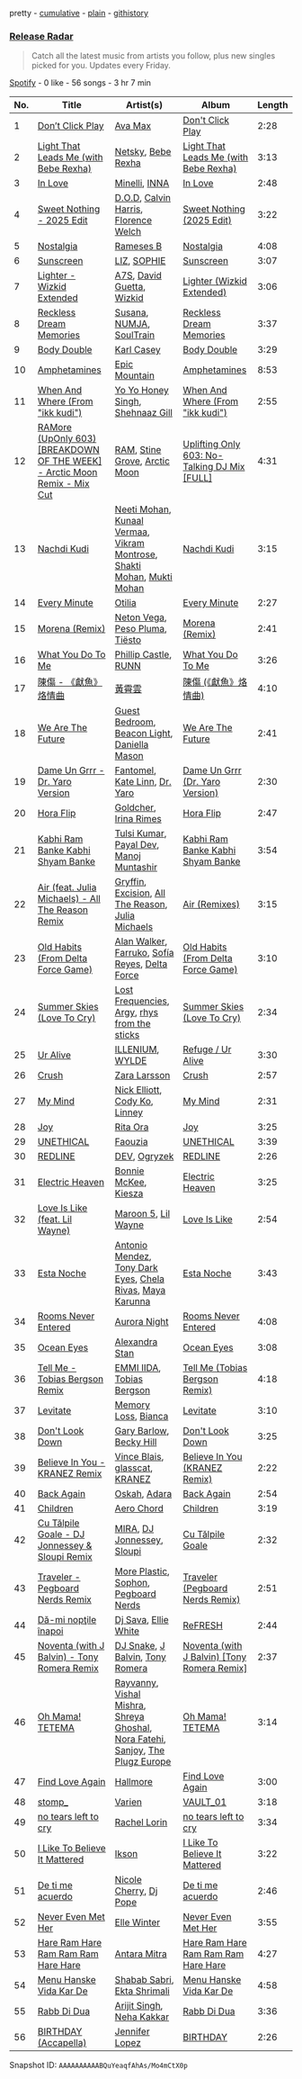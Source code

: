 pretty - [cumulative](/playlists/cumulative/37i9dQZEVXbvJfTkO3GeW5.md) - [plain](/playlists/plain/37i9dQZEVXbvJfTkO3GeW5) - [githistory](https://github.githistory.xyz/mdn522/spotify-playlist-archive/blob/main/playlists/plain/37i9dQZEVXbvJfTkO3GeW5)

### [Release Radar](https://open.spotify.com/playlist/37i9dQZEVXbvJfTkO3GeW5)

> Catch all the latest music from artists you follow, plus new singles picked for you\. Updates every Friday.

[Spotify](https://open.spotify.com/user/spotify) - 0 like - 56 songs - 3 hr 7 min

| No. | Title | Artist(s) | Album | Length |
|---|---|---|---|---|
| 1 | [Don’t Click Play](https://open.spotify.com/track/5emOdyBZqKrL06yqZsQKFZ) | [Ava Max](https://open.spotify.com/artist/4npEfmQ6YuiwW1GpUmaq3F) | [Don't Click Play](https://open.spotify.com/album/48fwvNa8p0qrqO5RKEnOTI) | 2:28 |
| 2 | [Light That Leads Me \(with Bebe Rexha\)](https://open.spotify.com/track/1tNSYryHAUXKSMqYh1WS5M) | [Netsky](https://open.spotify.com/artist/5TgQ66WuWkoQ2xYxaSTnVP), [Bebe Rexha](https://open.spotify.com/artist/64M6ah0SkkRsnPGtGiRAbb) | [Light That Leads Me \(with Bebe Rexha\)](https://open.spotify.com/album/4rDHRIyHr7ixE7IBtUaHtm) | 3:13 |
| 3 | [In Love](https://open.spotify.com/track/4KauSJM3ORpOHUMNPKq6H7) | [Minelli](https://open.spotify.com/artist/5T0j6On1EthT2QVNXh8vqc), [INNA](https://open.spotify.com/artist/2w9zwq3AktTeYYMuhMjju8) | [In Love](https://open.spotify.com/album/7zoNOdoJc2DJQMn87cta73) | 2:48 |
| 4 | [Sweet Nothing \- 2025 Edit](https://open.spotify.com/track/4ClVzfSYEea03HjEoDYOX3) | [D.O.D](https://open.spotify.com/artist/0Cs47vvRsPgEfliBU9KDiB), [Calvin Harris](https://open.spotify.com/artist/7CajNmpbOovFoOoasH2HaY), [Florence Welch](https://open.spotify.com/artist/0IROOdQ2fQUcoaEPqt1Isg) | [Sweet Nothing \(2025 Edit\)](https://open.spotify.com/album/4i8AwmJIMxxO8RrXOkjm3p) | 3:22 |
| 5 | [Nostalgia](https://open.spotify.com/track/2zD33qYNhWvVdL9Qhl7AU7) | [Rameses B](https://open.spotify.com/artist/06EfEcjc0vdvI6VNL0soIO) | [Nostalgia](https://open.spotify.com/album/5XVfz9LCSjj6dVahUztcty) | 4:08 |
| 6 | [Sunscreen](https://open.spotify.com/track/3MAJodlxg5qPqVDu0TW4aB) | [LIZ](https://open.spotify.com/artist/6t2Rja6dihuxH6Mrgyynp6), [SOPHIE](https://open.spotify.com/artist/5a2w2tgpLwv26BYJf2qYwu) | [Sunscreen](https://open.spotify.com/album/00x7wb3nZ4UCqAjOMhaN9P) | 3:07 |
| 7 | [Lighter \- Wizkid Extended](https://open.spotify.com/track/1SffpfUfYXXcgm84dHrlrD) | [A7S](https://open.spotify.com/artist/5Wg2b4Mp42gicxEeDNawf7), [David Guetta](https://open.spotify.com/artist/1Cs0zKBU1kc0i8ypK3B9ai), [Wizkid](https://open.spotify.com/artist/3tVQdUvClmAT7URs9V3rsp) | [Lighter \(Wizkid Extended\)](https://open.spotify.com/album/3Tks1gB5di5SbSV0tjFozr) | 3:06 |
| 8 | [Reckless Dream Memories](https://open.spotify.com/track/5Yl8lt8XDhmyEuYIgxRu0Q) | [Susana](https://open.spotify.com/artist/5T8x61HRsjZo0CwH1rs6Kf), [NUMJA](https://open.spotify.com/artist/291QipJFhiK4dCiCsmXTZ2), [SoulTrain](https://open.spotify.com/artist/18eqYEmodrRZFbJj3rYsAs) | [Reckless Dream Memories](https://open.spotify.com/album/6ZuAN5GADwYwHGbKrRCaVl) | 3:37 |
| 9 | [Body Double](https://open.spotify.com/track/5497r32ZJMHclaSJnDFmNo) | [Karl Casey](https://open.spotify.com/artist/4oGlqi5TaK8r8K50fQhUbe) | [Body Double](https://open.spotify.com/album/6awa42CcFcM1MZ8X0oHp5A) | 3:29 |
| 10 | [Amphetamines](https://open.spotify.com/track/0R0TJhcbf2SSbVxal8QgIe) | [Epic Mountain](https://open.spotify.com/artist/7meq0SFt3BxWzjbt5EVBbT) | [Amphetamines](https://open.spotify.com/album/0AQvy2NmbE2Aa493eXKfpN) | 8:53 |
| 11 | [When And Where \(From "ikk kudi"\)](https://open.spotify.com/track/6aqg2YdstKE7eNFWJnC1Za) | [Yo Yo Honey Singh](https://open.spotify.com/artist/7uIbLdzzSEqnX0Pkrb56cR), [Shehnaaz Gill](https://open.spotify.com/artist/1opCEf85NTZSE7YkxLCvmV) | [When And Where \(From "ikk kudi"\)](https://open.spotify.com/album/1nThMzqcSbKTnOehiPy0WC) | 2:55 |
| 12 | [RAMore \(UpOnly 603\) \[BREAKDOWN OF THE WEEK\] \- Arctic Moon Remix \- Mix Cut](https://open.spotify.com/track/3AT54hatb1bcDbTCpdLOOt) | [RAM](https://open.spotify.com/artist/4f0a5IgkYFHFts5Z9N9SDX), [Stine Grove](https://open.spotify.com/artist/51GkQKgac6wqdicVA2DvPu), [Arctic Moon](https://open.spotify.com/artist/1uAQR5uku7pQGEiaG7VqiE) | [Uplifting Only 603: No\-Talking DJ Mix \[FULL\]](https://open.spotify.com/album/1yG4VbToNUBCQPRfBGtITb) | 4:31 |
| 13 | [Nachdi Kudi](https://open.spotify.com/track/4t2GcZSCE1BkkGAxIuVSGD) | [Neeti Mohan](https://open.spotify.com/artist/3ZxZ03fj3tXBZHZWzvaLSM), [Kunaal Vermaa](https://open.spotify.com/artist/52XgeWw24o4klNdfwvB0Vx), [Vikram Montrose](https://open.spotify.com/artist/0aXLGxJ65wok0y1bVG6flg), [Shakti Mohan](https://open.spotify.com/artist/0dFN6rcH8vnfuq2Ta28hHK), [Mukti Mohan](https://open.spotify.com/artist/21YBqjXTOLF4HYWnq5UKAi) | [Nachdi Kudi](https://open.spotify.com/album/5gwJviZEnogtbsnq474K7d) | 3:15 |
| 14 | [Every Minute](https://open.spotify.com/track/4K7I2o2LKZHfpjUSK5LfQV) | [Otilia](https://open.spotify.com/artist/6RQDTlies3nrNDJwXvbBZT) | [Every Minute](https://open.spotify.com/album/3DlcR3CXs2qOOeFglWEpYo) | 2:27 |
| 15 | [Morena \(Remix\)](https://open.spotify.com/track/6q4sbXxKDwNiKCZHoonE99) | [Neton Vega](https://open.spotify.com/artist/6pV5zH2LzjOUHaAvENdMMa), [Peso Pluma](https://open.spotify.com/artist/12GqGscKJx3aE4t07u7eVZ), [Tiësto](https://open.spotify.com/artist/2o5jDhtHVPhrJdv3cEQ99Z) | [Morena \(Remix\)](https://open.spotify.com/album/5uxV8NLI5gjSAD1mwW9k3m) | 2:41 |
| 16 | [What You Do To Me](https://open.spotify.com/track/0ZsAAagVs6AShpZhRsu3yi) | [Phillip Castle](https://open.spotify.com/artist/74Ly4RWI1R9HIKN76crvxd), [RUNN](https://open.spotify.com/artist/3l0H4QNiYYNdIsnZ4JgJAg) | [What You Do To Me](https://open.spotify.com/album/6kiLshj5dVelMDXNoCL57k) | 3:26 |
| 17 | [陳傷 \- 《獻魚》烙情曲](https://open.spotify.com/track/7kJbV9OWw3j5zV7HzYzRml) | [黃霄雲](https://open.spotify.com/artist/2xwlufPslbQKrv1MXDBpIM) | [陳傷 \(《獻魚》烙情曲\)](https://open.spotify.com/album/6j9KprsweaA0dIJqb47u9Q) | 4:10 |
| 18 | [We Are The Future](https://open.spotify.com/track/0d9BeKu9YX7DgGs4SjOUO3) | [Guest Bedroom](https://open.spotify.com/artist/0lZMwWZ9Wc2yXIym2wZVd0), [Beacon Light](https://open.spotify.com/artist/2qAgO1fmg936BPG08NvxPk), [Daniella Mason](https://open.spotify.com/artist/2VJxb44nmZ4ECXBZFV1HBi) | [We Are The Future](https://open.spotify.com/album/69Kk0nTNMyozjjCzogjEZi) | 2:41 |
| 19 | [Dame Un Grrr \- Dr\. Yaro Version](https://open.spotify.com/track/5PBuwFeYlopeLT5PXXaZLB) | [Fantomel](https://open.spotify.com/artist/5KSiZki8gCESiSq0z35Ald), [Kate Linn](https://open.spotify.com/artist/2b01rwtcqW5LyfVBMzIFQ4), [Dr\. Yaro](https://open.spotify.com/artist/0C1YfsZSxVHgL0Z8bngOTM) | [Dame Un Grrr \(Dr\. Yaro Version\)](https://open.spotify.com/album/7lI67g4PfO5pZ43qKxHEOW) | 2:30 |
| 20 | [Hora Flip](https://open.spotify.com/track/6FPL0FiYkTzOzHm8Bl9Ba5) | [Goldcher](https://open.spotify.com/artist/1n9K41Jye8s8F0z1hb1Qhz), [Irina Rimes](https://open.spotify.com/artist/1OQa8VMULlbmbFmDcdfBZj) | [Hora Flip](https://open.spotify.com/album/5MMvAioBV9gzLXyT05CGqq) | 2:47 |
| 21 | [Kabhi Ram Banke Kabhi Shyam Banke](https://open.spotify.com/track/29st5YGUi4lMVBOQIIrYuh) | [Tulsi Kumar](https://open.spotify.com/artist/0T1CMVkqffHlqEk4BcAph1), [Payal Dev](https://open.spotify.com/artist/6FtZhorjCMfkaVJ7kKdmq7), [Manoj Muntashir](https://open.spotify.com/artist/4cAERazLlAzVGA10ORWaUP) | [Kabhi Ram Banke Kabhi Shyam Banke](https://open.spotify.com/album/33ZRux42JSoBvVofLcGUw1) | 3:54 |
| 22 | [Air \(feat\. Julia Michaels\) \- All The Reason Remix](https://open.spotify.com/track/3LAhyVEq1QwWdMxPdC4iTB) | [Gryffin](https://open.spotify.com/artist/2ZRQcIgzPCVaT9XKhXZIzh), [Excision](https://open.spotify.com/artist/5FKchcZpQOkqFvXBj1aCvb), [All The Reason](https://open.spotify.com/artist/1nCt3P7EARI6t7YvqCkQ1l), [Julia Michaels](https://open.spotify.com/artist/0ZED1XzwlLHW4ZaG4lOT6m) | [Air \(Remixes\)](https://open.spotify.com/album/2dvgvF79C1p9Lz8uJUAsCr) | 3:15 |
| 23 | [Old Habits \(From Delta Force Game\)](https://open.spotify.com/track/5tKCXGkAsVCQW2Wce51Gs3) | [Alan Walker](https://open.spotify.com/artist/7vk5e3vY1uw9plTHJAMwjN), [Farruko](https://open.spotify.com/artist/329e4yvIujISKGKz1BZZbO), [Sofía Reyes](https://open.spotify.com/artist/0haZhu4fFKt0Ag94kZDiz2), [Delta Force](https://open.spotify.com/artist/7LMRd2GY8us9EXHeY4Mi9G) | [Old Habits \(From Delta Force Game\)](https://open.spotify.com/album/6JC5LFS1ZhuNjN31EMfWWX) | 3:10 |
| 24 | [Summer Skies \(Love To Cry\)](https://open.spotify.com/track/1z4TAq5AmDi3IkEizIn8Wn) | [Lost Frequencies](https://open.spotify.com/artist/7f5Zgnp2spUuuzKplmRkt7), [Argy](https://open.spotify.com/artist/1NaQOKgddaJipUtmptb7GI), [rhys from the sticks](https://open.spotify.com/artist/4tmqN5uP0Aj50ylHgfwvVa) | [Summer Skies \(Love To Cry\)](https://open.spotify.com/album/48MrowoKpht0sIjkQBeGYo) | 2:34 |
| 25 | [Ur Alive](https://open.spotify.com/track/0uPeets140UXoDJ7JowkNy) | [ILLENIUM](https://open.spotify.com/artist/45eNHdiiabvmbp4erw26rg), [WYLDE](https://open.spotify.com/artist/4M808tluYcN5j0aV5jp4ep) | [Refuge / Ur Alive](https://open.spotify.com/album/3Hymehl5lIAtEiLctZu9xJ) | 3:30 |
| 26 | [Crush](https://open.spotify.com/track/79bteG47Ms3rUa9TTxhTzF) | [Zara Larsson](https://open.spotify.com/artist/1Xylc3o4UrD53lo9CvFvVg) | [Crush](https://open.spotify.com/album/66uFqZHRtk56y6wyj0EFst) | 2:57 |
| 27 | [My Mind](https://open.spotify.com/track/5PrTRq9cPDVD32XORk8OEg) | [Nick Elliott](https://open.spotify.com/artist/5XDsMWG80WbtIJnFc3rLzL), [Cody Ko](https://open.spotify.com/artist/51etCwhy3kaQLY5Tj06PW5), [Linney](https://open.spotify.com/artist/0vomb9Zaob10lPzxBcIiNb) | [My Mind](https://open.spotify.com/album/5Z99AfzZzQx2z1c0m6NkW8) | 2:31 |
| 28 | [Joy](https://open.spotify.com/track/51zebAwN6zTBOw0ue2XLIP) | [Rita Ora](https://open.spotify.com/artist/5CCwRZC6euC8Odo6y9X8jr) | [Joy](https://open.spotify.com/album/5zWuDfviPKmQ8SdoMlgGat) | 3:25 |
| 29 | [UNETHICAL](https://open.spotify.com/track/6QKpHmO41jkd9pTp0FfmHs) | [Faouzia](https://open.spotify.com/artist/5NhgsV7qPWHZqYEMKzbYvo) | [UNETHICAL](https://open.spotify.com/album/7JGdeYz3PWV1n79hAUxhTc) | 3:39 |
| 30 | [REDLINE](https://open.spotify.com/track/52IXXtvRbbRGL8NrP9xF3V) | [DEV](https://open.spotify.com/artist/7Ip2u3e5Nv6fFb5xyIHxEE), [Ogryzek](https://open.spotify.com/artist/1Sdc6ySbIvzO0X9vbyHzWm) | [REDLINE](https://open.spotify.com/album/0LvlcLYim5jjXWQW6pSU0k) | 2:26 |
| 31 | [Electric Heaven](https://open.spotify.com/track/2QGtkSwhGoBVZ7Gu9kCoXD) | [Bonnie McKee](https://open.spotify.com/artist/7dtJROxWQe3fxxF5t7o67N), [Kiesza](https://open.spotify.com/artist/4zxvC7CRGvggq9EWXOpwAo) | [Electric Heaven](https://open.spotify.com/album/7kj0ogoANmNMHRUqhDzw2v) | 3:25 |
| 32 | [Love Is Like \(feat\. Lil Wayne\)](https://open.spotify.com/track/46XtsFriNQjGM5enGQViSQ) | [Maroon 5](https://open.spotify.com/artist/04gDigrS5kc9YWfZHwBETP), [Lil Wayne](https://open.spotify.com/artist/55Aa2cqylxrFIXC767Z865) | [Love Is Like](https://open.spotify.com/album/0cMIntDigHjfYqnvgJjd3Q) | 2:54 |
| 33 | [Esta Noche](https://open.spotify.com/track/4CAaMPII1SQ9l1Ey4sBDjR) | [Antonio Mendez](https://open.spotify.com/artist/5EpTUFXQWNDbBsNxsOLnTJ), [Tony Dark Eyes](https://open.spotify.com/artist/3aJBHJUwHkjkGQ4zkG93HP), [Chela Rivas](https://open.spotify.com/artist/1NUXnGPzPYyTiaEegkod3n), [Maya Karunna](https://open.spotify.com/artist/3u6Bb6bZJcbtjB4VzuXj2u) | [Esta Noche](https://open.spotify.com/album/4IyfExlmVh1aAVvbZbPZGM) | 3:43 |
| 34 | [Rooms Never Entered](https://open.spotify.com/track/77RZKJfLJ63viOwclKkK5y) | [Aurora Night](https://open.spotify.com/artist/58PDMEzS2t3Ud9cI5epA12) | [Rooms Never Entered](https://open.spotify.com/album/6OVZSBxZT8uPIdjPQjscg3) | 4:08 |
| 35 | [Ocean Eyes](https://open.spotify.com/track/0uVaUs3Wd9Qc824zd9R6Mc) | [Alexandra Stan](https://open.spotify.com/artist/0BmLNz4nSLfoWYW1cYsElL) | [Ocean Eyes](https://open.spotify.com/album/5iHlY0zMP5t8yfUc9erWmw) | 3:08 |
| 36 | [Tell Me \- Tobias Bergson Remix](https://open.spotify.com/track/27vKluyiUYJ7NeB5poW8X5) | [EMMI IIDA](https://open.spotify.com/artist/48cuVGUphasvPgtyetiLP5), [Tobias Bergson](https://open.spotify.com/artist/0OaBO8SytZzvzAO3NOWiv3) | [Tell Me \(Tobias Bergson Remix\)](https://open.spotify.com/album/3SZHnNlPwdHLBOpK0iY2wJ) | 4:18 |
| 37 | [Levitate](https://open.spotify.com/track/1gXsuEndqOqApPGOqXCTOV) | [Memory Loss](https://open.spotify.com/artist/7vtgsxOrAmBF7y1JxyKUm3), [Bianca](https://open.spotify.com/artist/43BmOTbp0fKzSvC4YxykMl) | [Levitate](https://open.spotify.com/album/5Gsiiv23FbgcMMqJNiDrPS) | 3:10 |
| 38 | [Don't Look Down](https://open.spotify.com/track/060VALM3GBwYuLva2Kg4r9) | [Gary Barlow](https://open.spotify.com/artist/3ZcbVcd3fsf9qKK02UVzGB), [Becky Hill](https://open.spotify.com/artist/4EPJlUEBy49EX1wuFOvtjK) | [Don't Look Down](https://open.spotify.com/album/09vETzLYeQ2RxuOOWYpkeY) | 3:25 |
| 39 | [Believe In You \- KRANEZ Remix](https://open.spotify.com/track/5ny2OwmvbcFRk9uz5hFYfR) | [Vince Blais](https://open.spotify.com/artist/10gKXDvHvRN9O9VjYbR1zu), [glasscat](https://open.spotify.com/artist/1iZIgKdk4aQdTSupTIcRSQ), [KRANEZ](https://open.spotify.com/artist/66VfE1tRObLweW0u0vDMJo) | [Believe In You \(KRANEZ Remix\)](https://open.spotify.com/album/6Ht0bTkFjimf3IRHnFmY3x) | 2:22 |
| 40 | [Back Again](https://open.spotify.com/track/2wyrtPrEXPDQ32JM8KTHug) | [Oskah](https://open.spotify.com/artist/5z6X6OuE2HnFQY18w3ephk), [Adara](https://open.spotify.com/artist/3ZejoaXlP3oqmmTseylLDY) | [Back Again](https://open.spotify.com/album/3Xz03eyonOC13nqna9cXiL) | 2:54 |
| 41 | [Children](https://open.spotify.com/track/510tX0me6H3b4cY6kAJqKR) | [Aero Chord](https://open.spotify.com/artist/6lO3fSdhsdpeOcrbqAJsRU) | [Children](https://open.spotify.com/album/4rN8NvGWrP7soRAoYjz2e4) | 3:19 |
| 42 | [Cu Tălpile Goale \- DJ Jonnessey & Sloupi Remix](https://open.spotify.com/track/1jZi1agCrsDtiBhkC3eJFr) | [MIRA](https://open.spotify.com/artist/2nMFC7hWK0haX8ilvRpb59), [DJ Jonnessey](https://open.spotify.com/artist/1FFnh89ojKlsOfPnVZNtaF), [Sloupi](https://open.spotify.com/artist/0b9GbIoqaHNXwDtUtOFSjI) | [Cu Tălpile Goale](https://open.spotify.com/album/2Qcos2tXYYKx1rbprJ15hf) | 2:32 |
| 43 | [Traveler \- Pegboard Nerds Remix](https://open.spotify.com/track/5pCCHVQzOKxn10NLzqCqZ6) | [More Plastic](https://open.spotify.com/artist/2pTv3pLM9Cw3tblbBHOAzN), [Sophon](https://open.spotify.com/artist/7AmI3Zl33iDdhRMvq0MiAV), [Pegboard Nerds](https://open.spotify.com/artist/0lLY20XpZ9yDobkbHI7u1y) | [Traveler \(Pegboard Nerds Remix\)](https://open.spotify.com/album/6xaWcDTQrvNITR8ZP6GBVa) | 2:51 |
| 44 | [Dă\-mi nopţile înapoi](https://open.spotify.com/track/5h292NwWxf5eHUOQkO4M27) | [Dj Sava](https://open.spotify.com/artist/0rDSGIC4lIxx1zc0eGJY42), [Ellie White](https://open.spotify.com/artist/16lySlGhucm6kS3sQ0FNFR) | [ReFRESH](https://open.spotify.com/album/32cs1CekZb58TUiUZWuQJU) | 2:44 |
| 45 | [Noventa \(with J Balvin\) \- Tony Romera Remix](https://open.spotify.com/track/3RLVNDwFp3dVcdMnmhM8Kh) | [DJ Snake](https://open.spotify.com/artist/540vIaP2JwjQb9dm3aArA4), [J Balvin](https://open.spotify.com/artist/1vyhD5VmyZ7KMfW5gqLgo5), [Tony Romera](https://open.spotify.com/artist/7GQsOji7pfixzkLt63awo5) | [Noventa \(with J Balvin\) \[Tony Romera Remix\]](https://open.spotify.com/album/47H6oGgrbPUsUviwtTYeo5) | 2:37 |
| 46 | [Oh Mama! TETEMA](https://open.spotify.com/track/6LWd4TAkJt6kfHIQatolHP) | [Rayvanny](https://open.spotify.com/artist/7G9dCn1mqomAa0ucJoBm6J), [Vishal Mishra](https://open.spotify.com/artist/5wJ1H6ud777odtZl5gG507), [Shreya Ghoshal](https://open.spotify.com/artist/0oOet2f43PA68X5RxKobEy), [Nora Fatehi](https://open.spotify.com/artist/76jfMJlfNPQsOBblO0ZaEA), [Sanjoy](https://open.spotify.com/artist/6qjhYs5KNSoSU6fNJqDGIo), [The Plugz Europe](https://open.spotify.com/artist/63qgmJRhJ07e8O9ez4IYql) | [Oh Mama! TETEMA](https://open.spotify.com/album/4G9k7MbNWjUNT6Zlr4p6HA) | 3:14 |
| 47 | [Find Love Again](https://open.spotify.com/track/5q8oD3JonSIOSAVWKtkBfP) | [Hallmore](https://open.spotify.com/artist/5xNJEEXcQg0ohvWvnyYZXf) | [Find Love Again](https://open.spotify.com/album/3pqhhPYcGU4FpWJ2Dl1D05) | 3:00 |
| 48 | [stomp\_](https://open.spotify.com/track/6ojQhi5MWa5GyTMvepvLZC) | [Varien](https://open.spotify.com/artist/2g1JSu9UfRcQQYb3b03Km7) | [VAULT\_01](https://open.spotify.com/album/31zpsPDFk4lcmai9hv8Ix6) | 3:18 |
| 49 | [no tears left to cry](https://open.spotify.com/track/6oJDeBz9x1gxLmvGOqP9JX) | [Rachel Lorin](https://open.spotify.com/artist/5DfLOANcWMxdeenpJ6Ksd2) | [no tears left to cry](https://open.spotify.com/album/2aejszJVrDZI8s7ox7eujc) | 3:34 |
| 50 | [I Like To Believe It Mattered](https://open.spotify.com/track/5IffKhdBl0FVE2v5mZxlj9) | [Ikson](https://open.spotify.com/artist/0oaw4MsauBh5lIEBWqhi1r) | [I Like To Believe It Mattered](https://open.spotify.com/album/6dcGeYYSqrHcJVU8PqmyqB) | 3:22 |
| 51 | [De ti me acuerdo](https://open.spotify.com/track/1oiIkU5RqEP44HcsYEp6nw) | [Nicole Cherry](https://open.spotify.com/artist/6rgOaYJps51uMmUyzm5fi7), [Dj Pope](https://open.spotify.com/artist/6v6C3dH5H2SYdvFyhxYLwp) | [De ti me acuerdo](https://open.spotify.com/album/0iP1S2FeHcX9Gqt7umCH6n) | 2:46 |
| 52 | [Never Even Met Her](https://open.spotify.com/track/5xuc6xYKNtiWIwGWkCOOeM) | [Elle Winter](https://open.spotify.com/artist/7LkNpfFX2XpGAO0Amhtfhl) | [Never Even Met Her](https://open.spotify.com/album/5el2pylMBouSql5KHUbIvf) | 3:55 |
| 53 | [Hare Ram Hare Ram Ram Ram Hare Hare](https://open.spotify.com/track/0qhB1fu2hpnPz8HnPq4kEc) | [Antara Mitra](https://open.spotify.com/artist/2UwDJeoMqYers5Jmm75zm2) | [Hare Ram Hare Ram Ram Ram Hare Hare](https://open.spotify.com/album/3kyqogRFSBpojLTE2Z041V) | 4:27 |
| 54 | [Menu Hanske Vida Kar De](https://open.spotify.com/track/18HPsIDNBAmQriGjGjRb4y) | [Shabab Sabri](https://open.spotify.com/artist/6uZv9f2du7TdOlOr5IjLE1), [Ekta Shrimali](https://open.spotify.com/artist/6DiH0fpcPa0SAC6gd42hJn) | [Menu Hanske Vida Kar De](https://open.spotify.com/album/0fxL2ryFeZoXOzBjTv2L12) | 4:58 |
| 55 | [Rabb Di Dua](https://open.spotify.com/track/57cx3rQnZ7gvd5Z5YB1XTn) | [Arijit Singh](https://open.spotify.com/artist/4YRxDV8wJFPHPTeXepOstw), [Neha Kakkar](https://open.spotify.com/artist/5f4QpKfy7ptCHwTqspnSJI) | [Rabb Di Dua](https://open.spotify.com/album/11Wh1QW3icDTDutcUUkCnZ) | 3:36 |
| 56 | [BIRTHDAY \(Accapella\)](https://open.spotify.com/track/0XxtkTMuzbN9W4DZ8QmzE0) | [Jennifer Lopez](https://open.spotify.com/artist/2DlGxzQSjYe5N6G9nkYghR) | [BIRTHDAY](https://open.spotify.com/album/36axSWbcvvNb4HwUtgHa6i) | 2:26 |

Snapshot ID: `AAAAAAAAAABQuYeaqfAhAs/Mo4mCtX0p`
